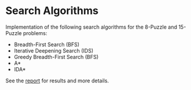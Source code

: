 # Search Algorithms

Implementation of the following search algorithms for the 8-Puzzle and 15-Puzzle problems:

* Breadth-First Search (BFS)
* Iterative Deepening Search (IDS)
* Greedy Breadth-First Search (BFS)
* A*
* IDA*

See the [report](https://github.com/LucasAlegre/search-algorithms/blob/main/Report.pdf) for results and more details.
